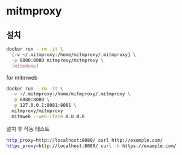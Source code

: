 # mitmproxy

## 설치

```sh
docker run --rm -it \
  [-v ~/.mitmproxy:/home/mitmproxy/.mitmproxy] \
  -p 8080:8080 mitmproxy/mitmproxy \
  [mitmdump]
```

for mitmweb

```sh
docker run --rm -it \
  -v ~/.mitmproxy:/home/mitmproxy/.mitmproxy \
  -p 8080:8080 \
  -p 127.0.0.1:8081:8081 \
  mitmproxy/mitmproxy
  mitmweb --web-iface 0.0.0.0
```

설치 후 작동 테스트

```sh
http_proxy=http://localhost:8080/ curl http://example.com/
https_proxy=http://localhost:8080/ curl -k https://example.com/
```
